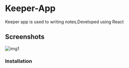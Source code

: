 # Keeper-App
Keeper app is used to writing notes,Developed using React
##  Screenshots
![img1](https://user-images.githubusercontent.com/64326790/107388165-8b486a80-6b1b-11eb-8607-8dfde458976a.png)

### Installation
